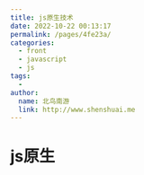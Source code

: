 ```yaml
---
title: js原生技术
date: 2022-10-22 00:13:17
permalink: /pages/4fe23a/
categories:
  - front
  - javascript
  - js
tags:
  - 
author: 
  name: 北鸟南游
  link: http://www.shenshuai.me
---
```

# js原生
